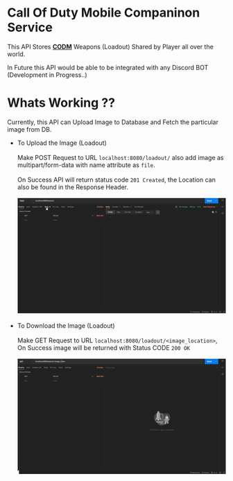 # Call Of Duty Mobile Companinon Service

This API Stores [**CODM**](https://www.callofduty.com/mobile) Weapons (Loadout) Shared by Player all over the world.

In Future this API would be able to be integrated with any Discord BOT (Development in Progress..)

# Whats Working ??

Currently, this API can Upload Image to Database and Fetch the particular image from DB.

 - To Upload the Image (Loadout)
   <br/>
   <br/>
    Make POST Request to URL `localhost:8080/loadout/` also add image as multipart/form-data with name attribute as `file`.
   <br/>
   <br/>
    On Success API will return status code `201 Created`, the Location can also be found in the Response Header.
   <br/>
   <br/>
    ![](./docs/UploadFile.gif)
   <br/>
   <br/>
 - To Download the Image (Loadout)
   <br/>    
    Make GET Request to URL `localhost:8080/loadout/<image_location>`, On Success image will be returned with Status CODE `200 OK`
   <br/>
   <br/>
   ![](./docs/DownloadFile.gif)